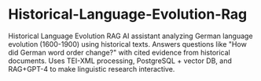 # Historical-Language-Evolution-Rag
Historical Language Evolution RAG AI assistant analyzing German language evolution (1600-1900) using historical texts. Answers questions like "How did German word order change?" with cited evidence from historical documents. Uses TEI-XML processing, PostgreSQL + vector DB, and RAG+GPT-4 to make linguistic research interactive.
